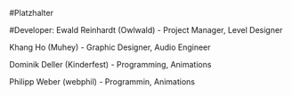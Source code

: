 #Platzhalter

#Developer: 
Ewald Reinhardt (Owlwald) - Project Manager, Level Designer 

Khang Ho (Muhey) - Graphic Designer, Audio Engineer

Dominik Deller (Kinderfest) - Programming, Animations

Philipp Weber (webphil) - Programmin, Animations
